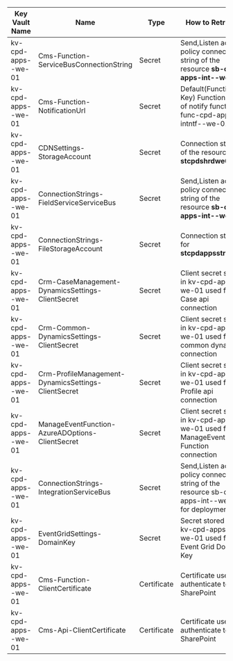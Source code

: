 
|Key Vault Name| Name  | Type | How to Retrieve | Remarks|
|--|--|--|--|--|
|kv-cpd-apps-<env>-we-01|Cms-Function-ServiceBusConnectionString| Secret |Send,Listen access policy connection string of the resource **sb-cpd-apps-int-<env>-we-01**|
|kv-cpd-apps-<env>-we-01|Cms-Function-NotificationUrl| Secret |Default(Function Key) Function URL of notify function in func-cpd-apps-intntf-<env>-we-01||
|kv-cpd-apps-<env>-we-01|CDNSettings-StorageAccount| Secret |Connection string of the resource **stcpdshrd<env>we01**||
|kv-cpd-apps-<env>-we-01|ConnectionStrings-FieldServiceServiceBus| Secret |Send,Listen access policy connection string of the resource **sb-cpd-apps-int-<env>-we-01**||
|kv-cpd-apps-<env>-we-01|ConnectionStrings-FileStorageAccount| Secret |Connection string for **stcpdappsstr<env>we01**||
|kv-cpd-apps-<env>-we-01|Crm-CaseManagement-DynamicsSettings-ClientSecret| Secret |Client secret stored in kv-cpd-apps-<env>-we-01 used for Case api connection||
|kv-cpd-apps-<env>-we-01|Crm-Common-DynamicsSettings-ClientSecret| Secret |Client secret stored in kv-cpd-apps-<env>-we-01 used for common dynamic connection||
|kv-cpd-apps-<env>-we-01|Crm-ProfileManagement-DynamicsSettings-ClientSecret| Secret |Client secret stored in kv-cpd-apps-<env>-we-01 used for Profile api connection||
|kv-cpd-apps-<env>-we-01|ManageEventFunction-AzureADOptions-ClientSecret| Secret |Client secret stored in kv-cpd-apps-<env>-we-01 used for ManageEvent Function connection||
|kv-cpd-apps-<env>-we-01|ConnectionStrings-IntegrationServiceBus| Secret |Send,Listen access policy connection string of the resource sb-cpd-apps-int-<env>-we-01 for deployment||
|kv-cpd-apps-<env>-we-01|EventGridSettings-DomainKey| Secret |Secret stored in kv-cpd-apps-<env>-we-01 used for Event Grid Domain Key||
|kv-cpd-apps-<env>-we-01|Cms-Function-ClientCertificate| Certificate |Certificate used to authenticate to SharePoint|Self signed certificate|
|kv-cpd-apps-<env>-we-01|Cms-Api-ClientCertificate| Certificate |Certificate used to authenticate to SharePoint|Self signed certificate| 


